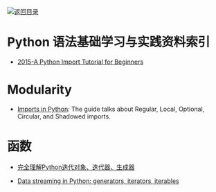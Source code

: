 [![返回目录](https://parg.co/UGo)](https://github.com/wxyyxc1992/Awesome-Reference) 
 
 
 
 
 


 


 


 



# Python 语法基础学习与实践资料索引



- [2015-A Python Import Tutorial for Beginners](https://parg.co/bFN) 


# Modularity

- [Imports in Python](https://github.com/00111000/Imports-in-Python): The guide talks about Regular, Local, Optional, Circular, and Shadowed imports.


# 函数

- [完全理解Python迭代对象、迭代器、生成器](http://foofish.net/blog/109/iterators-vs-generators)
 
- [Data streaming in Python: generators, iterators, iterables](https://rare-technologies.com/data-streaming-in-python-generators-iterators-iterables/)
